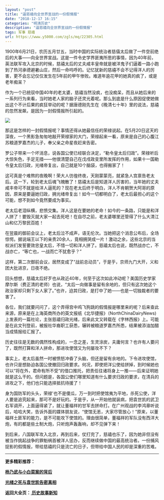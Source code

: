 ```yaml
---
layout: "post"
title: "逼慈禧向全世界宣战的一份假情报"
date: "2018-12-17 16:15"
categories: "明清历史"
description: "逼慈禧向全世界宣战的一份假情报"
tags: 军事 慈禧
url: https://www.y5000.com/zgls/mq/22305.html
---
```






1900年6月21日，农历五月廿五，当时中国的实际统治者慈僖太后做了一件空前绝后的大事——向全世界宣战。这是一件令史学界匪夷所思的事情，因为40年前，英法联军攻入北京的时候，慈禧太后的丈夫咸丰皇帝就是被洋鬼子们逼着一路小跑到了热河承德避暑山庄，然后一命呜呼的。记忆犹新的慈禧不会不记得洋人的厉害，更不会忘记仅仅发生在5年前的甲午惨败。难道年逾花甲的她真的疯了，或是老年痴呆？

作为一个已统驭中国40年的老太婆，慈禧当然没疯，也没痴呆，而且从她后来的一系列行为来看，当时她老人家的脑子还灵光着呢。那么到底是什么原因促使她做出这个不计后果的疯狂举动的呢？据唐德刚先生在《晚清七十年》里的说法，慈禧的忽然发飙，是因为一封假情报所引起的。

![](https://img.y5000.com/uploads/allimg/170601/11-1F6011H025509.jpg)

那这是怎样的一封假情报呢？事情还得从她最信任的荣禄说起。在5月20日这天的深夜，一个黑影急匆匆地敲开荣禄家的大门，荣禄起来一看，原来是自己的心腹江苏粮道罗嘉杰的儿子，奉父亲之命星夜赶来告密。

罗公子带来一个坏消息，说各国公使已经联合决定，“勒令皇太后归政”。荣禄听后大惊失色，手足无措——他很清楚自己在戊戌政变里所发挥的作用，如果十一国勒令皇太后归政，光绪帝复出，自己就是10个脑袋，也得搬家了！

这可真是个难熬的夜晚啊！荣大人彷徨终夜，天刚蒙蒙亮，就紧急人宫禀告老太后。这一下，轮到老太后魂飞魄散了！慈禧太后是知道洋人厉害的，当年她的丈夫咸丰帝可不就是给洋人逼死的？现在老太后终于明白，洋人不肯朝贺大阿哥的原因，原来是要逼她归政，拥光绪帝复出！如今一切都明白了，老太后最担心的这个可能，想不到如今竟然要成为事实。

老太后老泪纵横，悲愤交集。洋人这是在要她的老命！如今的一条路，只能是和洋人拼了！要毁灭就大家一起去死吧！在自尽之前，老太婆哪里还管得了什么大清江山和亿万黎民百姓！

在翌晨的御前会议上，老太后泣不成声，语无伦次。当她把这个消息公布后，全场惊愕。据说端王以下的亲贵20余人，竟相拥哭成一片！激动之余，这些北京的当权派们发誓要效忠皇太后，不惜一切和洋人拼了。慈禧太后也说，既然战亦亡，不战亦亡，“等亡也，一战而亡不犹愈乎？”

这样，第二次御前会议，居然变成了“战前总动员”，于是乎，京师九门大开，义和团大批进京，日夜不绝。

回头想想，慈禧太后好歹也从政近40年，何至于这次如此冲动呢？美国历史学家摩尔斯（费正清的老师）也说，“太后一向做事是留有余地的，但只有这次她这个政治家却只剩下女人家了。”也许，迫其归政，是打中了她——也是一切独裁者的要害了。

各位，我们就要问问了，这个弄得宫中鸡飞狗跳的假情报是哪里来的呢？后来查此来源，原来是在上海英商所办的英文报纸《北华捷报》（NorthChinaDairyNews)上发表的一篇社论，主张慈禧归政光绪，后来此文又转载在《字林西报》上。可能是在此文刊登前，被报社华裔职工获悉，辗转被粮道罗嘉杰所悉，结果被添油加醋当成情报给汇报了。

历史往往是无数的偶然性构成的，一念之差，生灵涂炭，夫庸何言？也许有人要问了，既然打算和洋人拼命，那进攻使馆又为何屡攻不下？

事实上，老太后虽然一时被愤怒冲昏了头脑，但还是留有余地的。下令进攻使馆，也许只是想胁迫各国公使撤回归政要求。何况，即使把洋公使给拼掉，到时候她也可以“将在外，君命有所不受”的借口推托，把责任往诸将身上一推——后来证明她就是这么干的。但问题是，各国公使们哪里知道有什么要求归政的要求，在清兵的进攻之下，他们也只能选择抵抗待援了！

身为国防军的头头，荣禄'也不是傻瓜，万一到时把使馆夷为平地，杀死公使，洋人要是追究起来，那可不是好玩的。于是乎，从一开始他就装病，把袁世凯的武卫右军调开，上面逼得紧了，就让董福祥的甘军去拼命打。在广州观战的李鸿章听说后，哈哈大笑，告诉外面的媒体朋友说，“使馆无恙，大家尽管放心！”原来，以董福祥土匪军的能力，是不可能攻下使馆的。理由很简单，董福祥的军队没有西洋大炮，有的都是些土制大炮，只听炮声轰轰响，却不见弹下来！

到后来，八国联军攻入北京，再到后来，仗打完了，慈禧也乐了，因为她非但没有被当作挑起战争的罪魁祸首被洋人惩办，反而继续做中国的最高统治者。一份捕风捉影的假情报，带给慈禧的只是流亡的日子，但带给中国人民的却是深重的苦难。

* * *

**更多精彩推荐：**

**[杨乃武与小白菜案的背后](https://www.y5000.com/zgls/mq/22306.html)**

**[光绪之死与袁世凯告密真相](https://www.y5000.com/zgls/mq/22307.html)**

**返回大全页：[ 历史故事新知](https://www.y5000.com/zgls/22378.html)**
